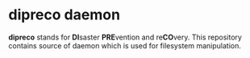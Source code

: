 # dipreco daemon

**dipreco** stands for **DI**saster **PRE**vention and re**CO**very. This repository contains source of daemon which is used for filesystem manipulation.
